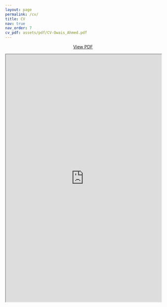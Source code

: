 ```yaml
---
layout: page
permalink: /cv/
title: CV
nav: true
nav_order: 7
cv_pdf: assets/pdf/CV-Owais_Ahmed.pdf
---
```

<div>

<center>
<!-- <p style="font-weight: bold; text-decoration: underline;">
<a href="https://drive.google.com/uc?export=download&id=1cMhHMfQGI_aibcd71tiUnvevbwAs5QDW" rel="noopener noreferrer">
<div class="pdficon">
        {% include figure.liquid loading="eager" path="assets/img/pdf.jpg"%}
    </div>
Download PDF</a>
</p> -->
<p><a href="https://flowcv.com/resume/304jcfpqki" target="_blank" rel="noopener noreferrer"> View PDF </a> </p>
</center>

<center>
<iframe src="https://flowcv.com/resume/304jcfpqki" width="100%" height="800" allow="autoplay"></iframe>
</center>
</div>

